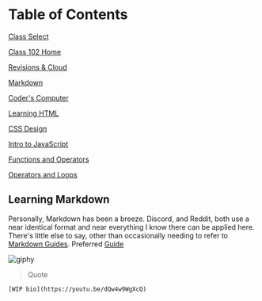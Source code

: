 # Table of Contents

[Class Select](../README.md)

[Class 102 Home](../home102.md)

[Revisions & Cloud](revisionsCloud.md)

[Markdown](learningMarkdown.md)

[Coder's Computer](codersComputer.md)

[Learning HTML](learningHTML.md)

[CSS Design](webCSS.md)

[Intro to JavaScript](introJS.md)

[Functions and Operators](functionsOperators.md)

[Operators and Loops](loopsOperators.md)

## Learning Markdown

Personally, Markdown has been a breeze. Discord, and Reddit, both use a near identical format and near everything I know there can be applied here. There's little else to say, other than occasionally needing to refer to [Markdown Guides](https://www.markdownguide.org/basic-syntax/). Preferred [Guide](https://docs.github.com/en/get-started/writing-on-github/getting-started-with-writing-and-formatting-on-github/basic-writing-and-formatting-syntax)

![giphy](https://user-images.githubusercontent.com/98374255/151301558-136d3d77-b931-4a18-970c-37f7e09493fe.gif)
>Quote

`[WIP bio](https://youtu.be/dQw4w9WgXcQ)`
